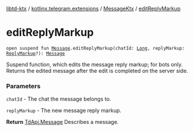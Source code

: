 [libtd-ktx](../../index.md) / [kotlinx.telegram.extensions](../index.md) / [MessageKtx](index.md) / [editReplyMarkup](./edit-reply-markup.md)

# editReplyMarkup

`open suspend fun `[`Message`](https://tdlibx.github.io/td/docs/org/drinkless/td/libcore/telegram/TdApi.Message.html)`.editReplyMarkup(chatId: `[`Long`](https://kotlinlang.org/api/latest/jvm/stdlib/kotlin/-long/index.html)`, replyMarkup: `[`ReplyMarkup`](https://tdlibx.github.io/td/docs/org/drinkless/td/libcore/telegram/TdApi.ReplyMarkup.html)`?): `[`Message`](https://tdlibx.github.io/td/docs/org/drinkless/td/libcore/telegram/TdApi.Message.html)

Suspend function, which edits the message reply markup; for bots only. Returns the edited
message after the edit is completed on the server side.

### Parameters

`chatId` - The chat the message belongs to.

`replyMarkup` - The new message reply markup.

**Return**
[TdApi.Message](https://tdlibx.github.io/td/docs/org/drinkless/td/libcore/telegram/TdApi.Message.html) Describes a message.

